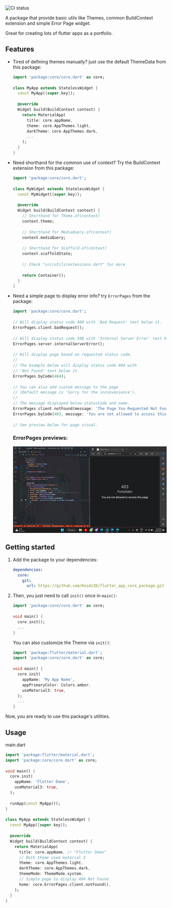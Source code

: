 <!--
This README describes the package. If you publish this package to pub.dev,
this README's contents appear on the landing page for your package.

For information about how to write a good package README, see the guide for
[writing package pages](https://dart.dev/guides/libraries/writing-package-pages).

For general information about developing packages, see the Dart guide for
[creating packages](https://dart.dev/guides/libraries/create-library-packages)
and the Flutter guide for
[developing packages and plugins](https://flutter.dev/developing-packages).
-->

![CI status](https://api.codemagic.io/apps/643d42ab38ef8225c156a310/643d42ab38ef8225c156a30f/status_badge.svg)

A package that provide basic utils like Themes, common BuildContext extension
and simple Error Page widget.

Great for creating lots of flutter apps as a portfolio.

## Features

- Tired of defining themes manually? just use the default ThemeData from this
  package:

  ```dart
  import 'package:core/core.dart' as core;

  class MyApp extends StatelessWidget {
    const MyApp({super.key});

    @override
    Widget build(BuildContext context) {
      return MaterialApp(
        title: core.appName,
        theme: core.AppThemes.light,
        darkTheme: core.AppThemes.dark,
        ...
      );
    }
  }
  ```

- Need shorthand for the common use of context? Try the BuildContext
  extension from this package:

  ```dart
  import 'package:core/core.dart';

  class MyWidget extends StatelessWidget {
    const MyWidget({super.key});

    @override
    Widget build(BuildContext context) {
      // Shorthand for Theme.of(context)
      context.theme;

      // Shorthand for MediaQuery.of(context)
      context.mediaQuery;

      // Shorthand for Scaffold.of(context)
      context.scaffoldState;

      // Check "src/utils/extensions.dart" for more

      return Container();
    }
  }
  ```

- Need a simple page to display error info? try `ErrorPages` from the package:

  ```dart
  import 'package:core/core.dart';

  // Will display status code 400 with 'Bad Request' text below it.
  ErrorPages.client.badRequest();

  // Will display status code 500 with 'Internal Server Error' text below it.
  ErrorPages.server.internalServerError();

  // Will display page based on requested status code.
  //
  // The Example below will display status code 404 with
  // 'Not Found' text below it.
  ErrorPages.byCode(404);

  // You can also add custom message to the page
  // (Default message is 'Sorry for the inconvenience').
  //
  // The message displayed below statusCode and name.
  ErrorPages.client.notFound(message: 'The Page You Requested Not Found');
  ErrorPages.byCode(403, message: 'You are not allowed to access this');

  // See preview below for page visual.
  ```

  ### ErrorPages previews:

  ![ErrorPages preview (403 -  Forbidden)](readme_assets/error_pages_preview/403.png)

## Getting started

1. Add the package to your dependencies:

   ```yaml
   dependencies:
     core:
       git:
         url: https://github.com/KeidsID/flutter_app_core_package.git
   ```

2. Then, you just need to call `init()` once in `main()`:

   ```dart
   import 'package:core/core.dart' as core;

   void main() {
     core.init();
     ...
   }
   ```

   You can also customize the Theme via `init()`:

   ```dart
   import 'package:flutter/material.dart';
   import 'package:core/core.dart' as core;

   void main() {
     core.init(
       appName: 'My App Name',
       appPrimaryColor: Colors.amber,
       useMaterial3: true,
     );
     ...
   }
   ```

Now, you are ready to use this package's utilities.

## Usage

main.dart

```dart
import 'package:flutter/material.dart';
import 'package:core/core.dart' as core;

void main() {
  core.init(
    appName: 'Flutter Demo',
    useMaterial3: true,
  );

  runApp(const MyApp());
}

class MyApp extends StatelessWidget {
  const MyApp({super.key});

  @override
  Widget build(BuildContext context) {
    return MaterialApp(
      title: core.appName, // "Flutter Demo"
      // Both theme used material 3
      theme: core.AppThemes.light, 
      darkTheme: core.AppThemes.dark,
      themeMode: ThemeMode.system,
      // Simple page to display 404 Not Found
      home: core.ErrorPages.client.notFound(), 
    );
  }
}
```

<!--
## Additional information

TODO: Tell users more about the package: where to find more information, how to
contribute to the package, how to file issues, what response they can expect
from the package authors, and more.
-->
